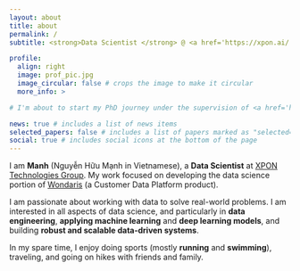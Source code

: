 ```yaml
---
layout: about
title: about
permalink: /
subtitle: <strong>Data Scientist </strong> @ <a href='https://xpon.ai/'>XPON Technologies Group</a> 

profile:
  align: right
  image: prof_pic.jpg
  image_circular: false # crops the image to make it circular
  more_info: >

# I'm about to start my PhD journey under the supervision of <a href='https://thaihungle.github.io/'>Dr.Hung Le</a> at <a href='https://a2i2.deakin.edu.au/'>Applied Artificial Intelligence Institute (A2I2)</a>, Deakin University at the end of 2024. My research interests are in the **explainability of Large Language Models (LLMs)**. Before that I spent more than 5 years applying machine learning to solve data science problems in the fields of **marketing**, **fintech**, **natural language processing** and **computer vision**. ADD AGAIN AT AROUND AUGUST

news: true # includes a list of news items
selected_papers: false # includes a list of papers marked as "selected={true}"
social: true # includes social icons at the bottom of the page
---
```


I am **Manh** (Nguyễn Hữu Mạnh in Vietnamese), a **Data Scientist** at <a href='https://xpon.ai/'>XPON Technologies Group</a>. My work focused on developing the data science portion of <a href='https://wondaris.com/'>Wondaris</a> (a Customer Data Platform product).

I am passionate about working with data to solve real-world problems. I am interested in all aspects of data science, and particularly in **data engineering**, **applying machine learning** and **deep learning models**, and building **robust and scalable data-driven systems**. 

In my spare time, I enjoy doing sports (mostly **running** and **swimming**), traveling, and going on hikes with friends and family.